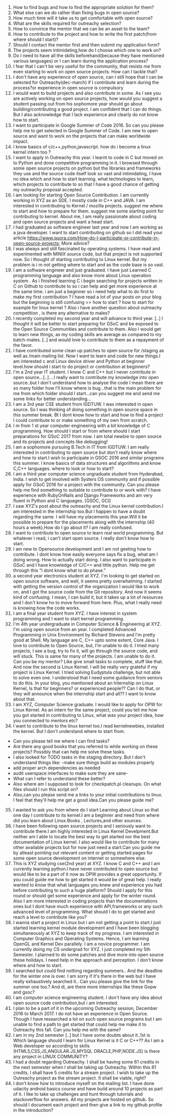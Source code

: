 1. How to find bugs and how to find the appropriate solution for them?
2. What else can we do rather than fixing bugs in open source?
3. How much time will it take us to get comfortable with open source?
4. What are the skills required for outreachy selection?
5. How to convince the mentor that we can be an asset to the team?
6. How to contribute to the project and how to write the first patch(from where should I start)?
7. Should I contact the mentor first and then submit my application form?
8. The projects seem intimidating,how do I choose which one to work on?
9. Do I need to have all the skills beforehand(because they have mentioned various languages) or I can learn during the application process?
10. I fear that I can't be very useful for the community, that resists me from even starting to work on open source projects.
How can I tackle that?
11. I don't have any experience of open source, can I still hope that I can be selected for Outreachy(dec-march) if I contribute and learn during the process?or experience in open source is compulsory
12. I would want to build projects and also contribute in some. As I see you are actively working on open source projects, how would you suggest a student passing out from his sophomore year should go about building/contributing a good project. I am confident that I can do things. But I also acknowledge that I lack experience and clearly do not know how to start. 
13. I want to participate in Google Summer of Code 2016. So can you please help me to get selected in Google Summer of Code. I am new to open source and want to work on the projects that can make worldwide impact.
14. I know basics of c/c++,python,javascript. how do i become a linux kernel intern too ?
15. I want to apply in Outreachy this year. I learnt to code in C but moved on to Python and done competitive programming in it. I browsed through some open source projects on python but the libraries and frameworks they use and the source code itself look so vast and intimidating, I have no idea which and how to start learning. what technologies to learn, which projects to contribute to so that I have a good chance of getting my outreachy proposal accepted.
16. I am looking for starting Open Source Contribution. I am currently working in XYZ as an SDE. I mostly code in C++ and JAVA. I am interested in contributing to Kernel / mozilla projects. suggest me where to start and how to prepare for them. suggest me some starting point for contributing to kernel.
About me, I am really passionate about coding and open source projects and want a head start.
17. I had graduated as software engineer last year and now I am working as a java developer. I want to start contributing on github so I did read your article https://www.quora.com/How-do-I-participate-or-contribute-in-open-source-projects; More advice?
18. I was always and still fascinated by operating systems. I have read and experimented with MINIX source code, but that project is not supported now. So i thought of starting contributing to Linux kernel. But my problem is i m not getting where to start and as the code base is so vast.
19. I am a software engineer and just graduated. I have just Learned C programming language and also know more about Linux operation system . As i finished learning C i begin searching for projects written in C on Github to contribute to so i can help and get more experience at the same time. i am just a beginner so i need help what to do first to make my first contribution ? I have read a lot of your posts on your blog  but the beginning is still confusing >> how to start ? how to start for example for linux kernel ? Also i have another question about outreachy competition , is there any alternative to males?
20. I recently completed my second year and will advance to third year. [..] I thought it will be better to start preparing for GSoC and be exposed to the Open Source Communities and contribute to them. Also I would get to learn new things, as my coding skills are average as compared to my batch-mates. [..] and would love to contribute to them as a repayment of the favor.
21. I have contributed  some clean up patches to open source for /staging as well as /main mailing list. Now I want to learn and code for new things.I am interested c and Linux device driver and Python at beginner level.how should i start to do project or contribution at beginners? 
22. I'm a 2nd year IT student. I know C and C++ but I never contribute in open source…[..]....I really want to contribute my knowledge into open source..but I don't understand how to analyse the code I mean there are so many folder how I'll know where is bug...that is the main problem for me from which folder should I start...can you suggest me and send me some links for better understanding…
23. I am a 3rd year CSE student from IGDTUW. I was interested in open source. So I was thinking of doing something in open source space in this summer break. Bt I dont know how to start and how to find a project I could contribute to or make something of my own from scratch.
24. I m from 1 st year computer engineering with a bit knowledge of C programming. How  should I start or from where should I start preparations for GSoC 2017 from now. I am total newbie to open source and its projects and concepts like debugging!
25. I am a sophomore pursuing B.Tech in IT from IGDTUW. I am really interested in contributing to open source but don't really know where and how to start.I wish to participate in GSOC 2016 and similar programs this summer. I know basics of data structures and algorithms and know C,C++ languages. where to look or how to start?
26. I am a third year computer science ungraduate student from Hyderabad, India. I wish to get involved with Systers OS community and if possible apply for GSoC 2016 for a project with the community. 
Can you please help me find something to suitable to contribute to or work with? I have experience with RubyOnRails and Django Frameworks and am very fluent in Python and C languages. [GSOC, GCI] 
27. I saw XYZ's post about the outreachy and the Linux kernel contribution.I am interested in the internship too.But I happen to have a doubt regarding the same. I will have my placements this year.Will it be possible to prepare for the placements along with the internship (40 hours a week).How do I go about it? I am really confused.
28. I want to contribute to open source to learn real world programming. But whatever i read, i can't start open source. I really don't know how to start.
29. I am new to Opensource development and I am not geeting how to contribute. I dont know how easily everyone says fix a bug, what am I doing wrong. How to actually start doing. I also want to participate in GSoC and I have knowledge of C/C++ and little python. Help me get through this "I dont know what to do phase."
30. a second year electronics student at XYZ. I'm looking to get started on open source software, and well, it seems pretty overwhelming. I started with getting the version control of the organization I would like to work on, and I got the source code from the Git repository. And now it seems kind of confusing. I mean, I can build it, but it takes up a lot of resources and I don't know ho to move forward from here. Plus, what I really need is knowing how the code works.
31. I am a final year student from XYZ. I have interest in system programming and I want to start kernel programming.
32. I'm 4th year undergraduate in  Computer Science & Engineering at XYZ. I'm using open source from an year. I completed Advanced Programming in Unix Environment by Richard Stevens and I'm pretty good at Shell. My language are C, C++ upto some extent, Core Java. I love to contribute to Open Source, but, I'm unable to do it. I tried many projects, I see a bug, try to fix it, will go through the source code, and will stuck. This is same for many of the projects. I am unable to do it. Can you be my mentor? Like give small tasks to complete, stuff like that. And now the second is Linux Kernel. I will be really very grateful if my project is Linux Kernel. I tried solving Eudyptula challenge, but not able to solve even one. I understood that I need some guidance from seniors to do this.  In your blog, you  mentioned about an Internship on Linux Kernel, Is that for beginners? or experienced people?? Can I do that, or they will announce when the internship start and all?? I want to know about that. 
33. I am XYZ, Computer Science graduate. I would like to apply for OPW for Linux Kernel. As an intern for the same project, could you tell me how you got started in contributing to Linux, what was your project idea, how you connected to mentors etc?
34. I want to contribute to the linux kernel too.I read kernelnewbies, installed the kernel. But I don't understand where to start from. 
   - Can you please tell me where I can find tasks?
   - Are there any good books that you referred to while working on these projects? Possibly that can help me solve these tasks.
   - I also looked for TODO tasks in the staging directory. But I don't understand things like: -make sure things build as modules properly
   - add proper arch dependencies as needed
   - audit userspace interfaces to make sure they are sane-
   - What can I refer to understand these better? 
   - Also where am I supposed to look for checkpatch.pl cleanups. On what files should I run this script on?
   - Also,can you please send me a links to your initial contributions to linux. I feel that they'll help me get a good idea.Can you please guide me?
35. I wanted to ask you from where do I start Learning about Linux so that one day I contribute to its kernel.I am a beginner and need from where did you learn about Linux.Books , Lectures,and other sources. 
36. I have been following open source projects and I seriously want to contribute there.I am highly interested in Linux Kernel Develpment.But neither am I able to locate the best way to get started nor the best documentation of Linux kernel. I also would like to contribute for many other available projects but for now just need a start.Can you guide me by atleast pointing out relevant content or getting started pages for some open source development on internet or somewhere else.
37. This is XYZ studying cse(2nd year) at XYZ. I know C and C++ and I am currently learning python.I have never contributed to open source but would like to be a part of it now as OPW provides a great opportunity. If you could guide me how to get started it would be of great help. I really wanted to know that what languages you knew and experience you had before contributing to such a huge platform? Should I apply for this round or should get some experience and apply for the winter round. Also I am more interested in coding projects than the documentations ones but I dont have much experience with API,frameworks or any such advanced level of programming. What should I do to get started and reach a level to contribute like you? 
38. I wanna start a project in Linux but i am not getting a point to start.I just started learning kernel module development and I have been blogging simultaneously at XYZ to keep track of my progress. I am interested in Computer Graphics and Operating Systems. Hence, I am learning OpenGL and Kernel Dev parallely. I am a novice programmer. I am currently doing my CS undergrad for XYZ. I just completed my 5th Semester. I planned to do some patches and dive more into open source these holidays. I need help in the approach and perception. I don't know where and how to start.
39. I searched but could find nothing regarding summers.. And the deadline for the winter one is over. I am sorry if it's there in the web but I have really exhaustively searched it.. Can you please give the link for the summer one too.? And di, are there more internships like these Gopw and gsoc?
40. I am computer science engineering student. I don't have any idea about open source code contribution,but i am interested. 
41. I plan to be a part of it in the upcoming Outreachy session, December 2016 to March 2017. I do not have an experience in Open Source. Though I have researched a lot on such open source programs but I am unable to find a path to get started that could help me make it to Outreachy this fall. Can you help me with the same?
42. I am in my 2nd semester [..] but I have some doubts about it..1st is Which language should I learn for Linux Kernel is it C or C++?? As I am a Web developer so according to skills (HTML5,CSS,JS,ANGULAR.JS,MYSQL ORACLE,PHP,NODE.JS) is there any project in LINUX COMMUNITY?
43. I had a doubt regarding Outreachy. I shall be having some 61 credits in the next semester when I shall be taking up Outreachy. Within this 61 credits, I shall have 5 credits for a stream project. I wish to take up the Outreachy project as the stream project. It shall be viable, right?
44. I don't know how to introduce myself on the mailing list. I have done udacity android basics course and have build around 10 projects as part of it. I like to take up challenges and hunt through tutorials and stackoverflow for answers. All my projects are hosted on github. So should I document each project and then give a link to my github profile in the introduction?

